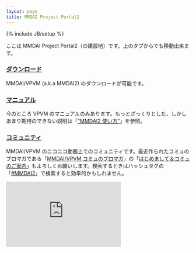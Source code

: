 ```yaml
---
layout: page
title: MMDAI Project Portal2
---
```

{% include JB/setup %}

ここは MMDAI Project Portal2（の建設地）です。上のタブからでも移動出来ます。

### [ダウンロード](download.html)

MMDAI/VPVM (a.k.a MMDAI2) のダウンロードが可能です。

### [マニュアル](manual/VPVM/)

今のところ VPVM のマニュアルのみあります。もっとざっくりとした、しかしあまり期待のできない説明は「["MMDAI2 使い方"](http://ch.nicovideo.jp/MMDAI/blomaga/ar37961)」を参照。

### [コミュニティ](http://com.nicovideo.jp/community/co1393234)

MMDAI/VPVM のニコニコ動画上でのコミュニティです。最近作られたコミュのブロマガである「[MMDAI/VPVM コミュのブロマガ](http://ch.nicovideo.jp/MMDAI/)」の「[はじめまして＆コミュのご案内](http://ch.nicovideo.jp/MMDAI/blomaga/ar31371)」もよろしくお願いします。検索するときはハッシュタグの「[#MMDAI2](https://www.google.com/search?q=%23MMDAI2)」で検索すると効率的かもしれません。

<iframe width="312" height="176" src="http://ext.nicovideo.jp/thumb_community/co1393234" scrolling="no" style="border:solid 1px #CCC;" frameborder="0"><a href="http://com.nicovideo.jp/community/co1393234">【ニコニコ動画】MMDAI/MMDAI2 のコミュ(仮)</a></iframe>

